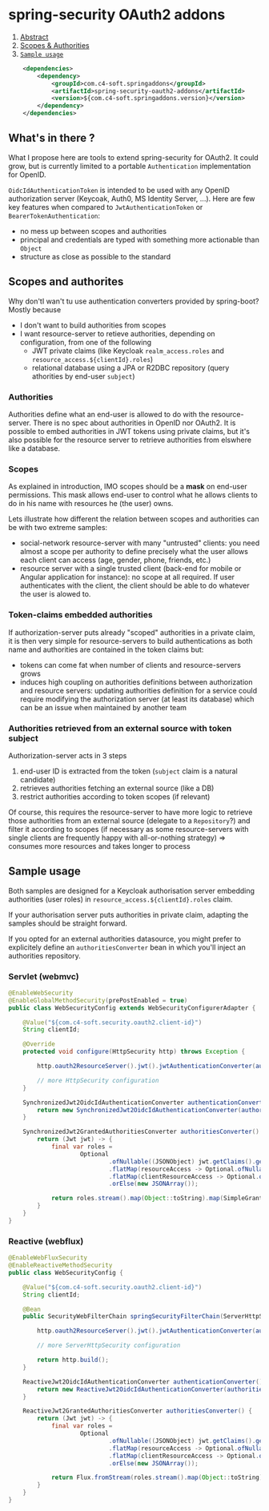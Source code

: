 # spring-security OAuth2 addons

1. [Abstract](#abstract)<br/>
2. [Scopes & Authorities](#scopes-authorities)<br/>
3. [`Sample usage`](#sample)<br/>

``` xml
	<dependencies>
		<dependency>
			<groupId>com.c4-soft.springaddons</groupId>
			<artifactId>spring-security-oauth2-addons</artifactId>
			<version>${com.c4-soft.springaddons.version}</version>
		</dependency>
	</dependencies>
```

<a name="abstract"/>

## What's in there ?

What I propose here are tools to extend spring-security for OAuth2.
It could grow, but is currently limited to a portable `Authentication` implementation for OpenID.

`OidcIdAuthenticationToken` is intended to be used with any OpenID authorization server (Keycoak, Auth0, MS Identity Server, ...).
Here are few key features when compared to `JwtAuthenticationToken` or `BearerTokenAuthentication`:
 * no mess up between scopes and authorities
 * principal and credentials are typed with something more actionable than `Object`
 * structure as close as possible to the standard

<a name="scopes-authorities"/>

## Scopes and authorites
Why don'tI wan't tu use authentication converters provided by spring-boot? Mostly because 
- I don't want to build authorities from scopes
- I want resource-server to retieve authorities, depending on configuration, from one of the following
  * JWT private claims (like Keycloak `realm_access.roles` and `resource_access.${clientId}.roles`)
  * relational database using a JPA or R2DBC repository (query athorities by end-user `subject`)
   
### Authorities
Authorities define what an end-user is allowed to do with the resource-server. There is no spec about authorities in OpenID nor OAuth2.
It is possible to embed authorities in JWT tokens using private claims, but it's also possible for the resource server to retrieve authorities from elswhere like a database.

### Scopes
As explained in introduction, IMO scopes should be a **mask** on end-user permissions. This mask allows end-user to control what he allows clients to do in his name with resources he (the user) owns.

Lets illustrate how different the relation between scopes and authorities can be with two extreme samples:
 * social-network resource-server with many "untrusted" clients: 
   you need almost a scope per authority to define precisely what the user allows each client can access (age, gender, phone, friends, etc.)
 * resource server with a single trusted client (back-end for mobile or Angular application for instance): no scope at all required. 
   If user authenticates with the client, the client should be able to do whatever the user is alowed to.

### Token-claims embedded authorities

If authorization-server puts already "scoped" authorities in a private claim,
it is then very simple for resource-servers to build authentications as both name and authorities are contained in the token claims but:
 * tokens can come fat when number of clients and resource-servers grows
 * induces high coupling on authorities definitions between authorization and resource servers: 
   updating authorities definition for a service could require modifying the authorization server (at least its database)
   which can be an issue when maintained by another team

### Authorities retrieved from an external source with token subject

Authorization-server acts in 3 steps
1. end-user ID is extracted from the token (`subject` claim is a natural candidate)
2. retrieves authorities fetching an external source (like a DB)
3. restrict authorities according to token scopes (if relevant)

Of course, this requires the resource-server to have more logic to retrieve those authorities from an external source (delegate to a `Repository`?)
and filter it according to scopes (if necessary as some resource-servers with single clients are frequently happy with all-or-nothing strategy) => consumes more resources and takes longer to process

<a name="sample"/>

## Sample usage

Both samples are designed for a Keycloak authorisation server embedding authorities (user roles) in `resource_access.${clientId}.roles` claim.

If your authorisation server puts authorities in private claim, adapting the samples should be straight forward.

If you opted for an external authorities datasource, you might prefer to explicitely define an `authoritiesConverter` bean in which you'll inject an authorities repository.

### Servlet (webmvc)

``` java
@EnableWebSecurity
@EnableGlobalMethodSecurity(prePostEnabled = true)
public class WebSecurityConfig extends WebSecurityConfigurerAdapter {

	@Value("${com.c4-soft.security.oauth2.client-id}")
	String clientId;

	@Override
	protected void configure(HttpSecurity http) throws Exception {

		http.oauth2ResourceServer().jwt().jwtAuthenticationConverter(authenticationConverter());

		// more HttpSecurity configuration
	}

	SynchronizedJwt2OidcIdAuthenticationConverter authenticationConverter() {
		return new SynchronizedJwt2OidcIdAuthenticationConverter(authoritiesConverter());
	}

	SynchronizedJwt2GrantedAuthoritiesConverter authoritiesConverter() {
		return (Jwt jwt) -> {
			final var roles =
					Optional
							.ofNullable((JSONObject) jwt.getClaims().get("resource_access"))
							.flatMap(resourceAccess -> Optional.ofNullable((JSONObject) resourceAccess.get(clientId)))
							.flatMap(clientResourceAccess -> Optional.ofNullable((JSONArray) clientResourceAccess.get("roles")))
							.orElse(new JSONArray());

			return roles.stream().map(Object::toString).map(SimpleGrantedAuthority::new).collect(Collectors.toSet());
		}
	}
}
```

### Reactive (webflux)

``` java
@EnableWebFluxSecurity
@EnableReactiveMethodSecurity
public class WebSecurityConfig {

	@Value("${com.c4-soft.security.oauth2.client-id}")
	String clientId;

	@Bean
	public SecurityWebFilterChain springSecurityFilterChain(ServerHttpSecurity http) {

		http.oauth2ResourceServer().jwt().jwtAuthenticationConverter(authenticationConverter());

		// more ServerHttpSecurity configuration

		return http.build();
	}

	ReactiveJwt2OidcIdAuthenticationConverter authenticationConverter() {
		return new ReactiveJwt2OidcIdAuthenticationConverter(authoritiesConverter());
	}

	ReactiveJwt2GrantedAuthoritiesConverter authoritiesConverter() {
		return (Jwt jwt) -> {
			final var roles =
					Optional
							.ofNullable((JSONObject) jwt.getClaims().get("resource_access"))
							.flatMap(resourceAccess -> Optional.ofNullable((JSONObject) resourceAccess.get(clientId)))
							.flatMap(clientResourceAccess -> Optional.ofNullable((JSONArray) clientResourceAccess.get("roles")))
							.orElse(new JSONArray());

			return Flux.fromStream(roles.stream().map(Object::toString).map(SimpleGrantedAuthority::new));
		}
	}
}
```
